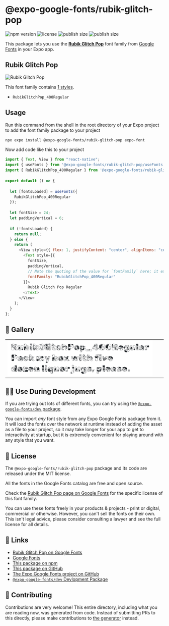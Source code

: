 # @expo-google-fonts/rubik-glitch-pop

![npm version](https://flat.badgen.net/npm/v/@expo-google-fonts/rubik-glitch-pop)
![license](https://flat.badgen.net/github/license/expo/google-fonts)
![publish size](https://flat.badgen.net/packagephobia/install/@expo-google-fonts/rubik-glitch-pop)
![publish size](https://flat.badgen.net/packagephobia/publish/@expo-google-fonts/rubik-glitch-pop)

This package lets you use the [**Rubik Glitch Pop**](https://fonts.google.com/specimen/Rubik+Glitch+Pop) font family from [Google Fonts](https://fonts.google.com/) in your Expo app.

## Rubik Glitch Pop

![Rubik Glitch Pop](./font-family.png)

This font family contains [1 styles](#-gallery).

- `RubikGlitchPop_400Regular`

## Usage

Run this command from the shell in the root directory of your Expo project to add the font family package to your project

```sh
npx expo install @expo-google-fonts/rubik-glitch-pop expo-font
```

Now add code like this to your project

```js
import { Text, View } from "react-native";
import { useFonts } from '@expo-google-fonts/rubik-glitch-pop/useFonts';
import { RubikGlitchPop_400Regular } from '@expo-google-fonts/rubik-glitch-pop/400Regular';

export default () => {

  let [fontsLoaded] = useFonts({
    RubikGlitchPop_400Regular
  });

  let fontSize = 24;
  let paddingVertical = 6;

  if (!fontsLoaded) {
    return null;
  } else {
    return (
      <View style={{ flex: 1, justifyContent: "center", alignItems: "center" }}>
        <Text style={{
          fontSize,
          paddingVertical,
          // Note the quoting of the value for `fontFamily` here; it expects a string!
          fontFamily: "RubikGlitchPop_400Regular"
        }}>
          Rubik Glitch Pop Regular
        </Text>
      </View>
    );
  }
};
```

## 🔡 Gallery


||||
|-|-|-|
|![RubikGlitchPop_400Regular](./400Regular/RubikGlitchPop_400Regular.ttf.png)||||


## 👩‍💻 Use During Development

If you are trying out lots of different fonts, you can try using the [`@expo-google-fonts/dev` package](https://github.com/expo/google-fonts/tree/master/font-packages/dev#readme).

You can import _any_ font style from any Expo Google Fonts package from it. It will load the fonts over the network at runtime instead of adding the asset as a file to your project, so it may take longer for your app to get to interactivity at startup, but it is extremely convenient for playing around with any style that you want.


## 📖 License

The `@expo-google-fonts/rubik-glitch-pop` package and its code are released under the MIT license.

All the fonts in the Google Fonts catalog are free and open source.

Check the [Rubik Glitch Pop page on Google Fonts](https://fonts.google.com/specimen/Rubik+Glitch+Pop) for the specific license of this font family.

You can use these fonts freely in your products & projects - print or digital, commercial or otherwise. However, you can't sell the fonts on their own. This isn't legal advice, please consider consulting a lawyer and see the full license for all details.

## 🔗 Links

- [Rubik Glitch Pop on Google Fonts](https://fonts.google.com/specimen/Rubik+Glitch+Pop)
- [Google Fonts](https://fonts.google.com/)
- [This package on npm](https://www.npmjs.com/package/@expo-google-fonts/rubik-glitch-pop)
- [This package on GitHub](https://github.com/expo/google-fonts/tree/master/font-packages/rubik-glitch-pop)
- [The Expo Google Fonts project on GitHub](https://github.com/expo/google-fonts)
- [`@expo-google-fonts/dev` Devlopment Package](https://github.com/expo/google-fonts/tree/master/font-packages/dev)

## 🤝 Contributing

Contributions are very welcome! This entire directory, including what you are reading now, was generated from code. Instead of submitting PRs to this directly, please make contributions to [the generator](https://github.com/expo/google-fonts/tree/master/packages/generator) instead.
